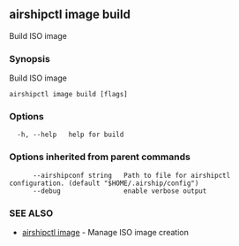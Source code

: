 ## airshipctl image build

Build ISO image

### Synopsis

Build ISO image

```
airshipctl image build [flags]
```

### Options

```
  -h, --help   help for build
```

### Options inherited from parent commands

```
      --airshipconf string   Path to file for airshipctl configuration. (default "$HOME/.airship/config")
      --debug                enable verbose output
```

### SEE ALSO

* [airshipctl image](airshipctl_image.md)	 - Manage ISO image creation

